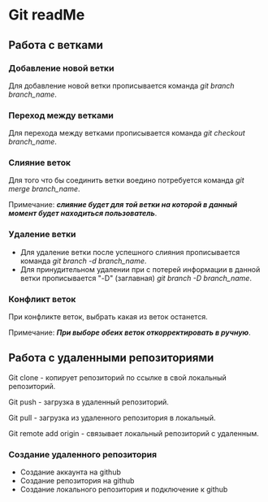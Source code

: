 # Git readMe

## Работа с ветками

### **Добавление новой ветки**
Для добавление новой ветки прописывается команда *git branch branch_name*.
### **Переход между ветками**
Для перехода между ветками прописывается команда *git checkout branch_name*.
### **Слияние веток**
Для того что бы соединить ветки воедино потребуется команда *git merge branch_name*.

Примечание: **_слияние будет для той ветки на которой в данный момент будет находиться пользователь_**.
### **Удаление ветки**
* Для удаление ветки после успешного слияния прописывается команда *git branch -d branch_name*.
* Для принудительном удалении при с потерей информации в данной ветки прописывается "-D" (заглавная) *git branch -D branch_name*.
### **Конфликт веток**
При конфликте веток, выбрать какая из веток останется.

Примечание: **_При выборе обеих веток откорректировать в ручную_**.

## Работа с удаленными репозиториями

Git clone - копирует репозиторий по ссылке в свой локальный репозиторий.

Git push - загрузка в удаленный репозиторий.

Git pull - загрузка из удаленного репозитория в локальный.

Git remote add origin - связывает локальный репозиторий с удаленным.

### **Создание удаленного репозитория**

* Создание аккаунта на github
* Создание репозитория на github
* Создание локального репозитория и подключение к github

